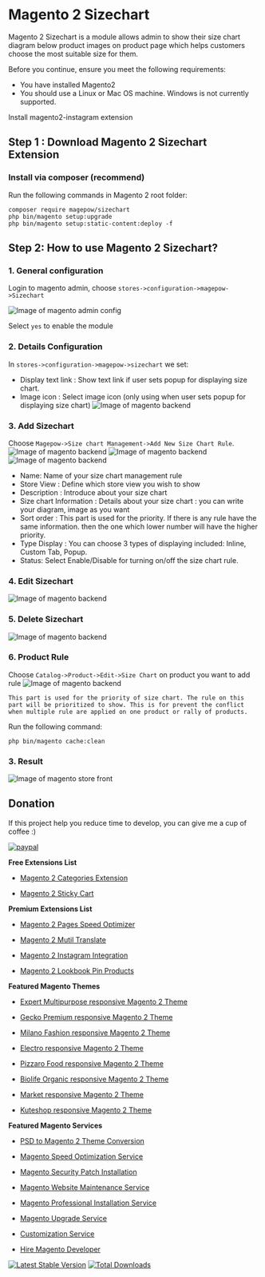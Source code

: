 # Magento 2 Sizechart

Magento 2 Sizechart is a module allows admin to show their size chart diagram below product images on product page which helps customers choose the most suitable size for them.


Before you continue, ensure you meet the following requirements:

  * You have installed Magento2
  * You should use a Linux or Mac OS machine. Windows is not currently supported.
  
  Install magento2-instagram extension

## Step 1 : Download Magento 2 Sizechart Extension
### Install via composer (recommend)
Run the following commands in Magento 2 root folder:
```
composer require magepow/sizechart
php bin/magento setup:upgrade
php bin/magento setup:static-content:deploy -f

```

## Step 2: How to use Magento 2 Sizechart?

  ### 1. General configuration

  Login to magento admin, choose `stores->configuration->magepow->Sizechart`
  
  ![Image of magento admin config](https://github.com/magepow/magento2-sizechart/blob/master/media/config.png)

  Select `yes` to enable the module
  
  ### 2. Details Configuration
  
   In `stores->configuration->magepow->sizechart` we set: 
   * Display text link : Show text link if user sets popup for displaying size chart.
   * Image icon : Select image icon (only using when user sets popup for displaying size chart)
    ![Image of magento backend](https://github.com/magepow/magento2-sizechart/blob/master/media/config-popup.png)
   ### 3. Add Sizechart
   Choose `Magepow->Size chart Management->Add New Size Chart Rule`.
   ![Image of magento backend](https://github.com/magepow/magento2-sizechart/blob/master/media/add-content1.png)
   ![Image of magento backend](https://github.com/magepow/magento2-sizechart/blob/master/media/add-content2.png)
   ![Image of magento backend](https://github.com/magepow/magento2-sizechart/blob/master/media/add-content3.png)
   
   * Name: Name of your size chart management rule
   * Store View : Define which store view you wish to show
   * Description : Introduce about your size chart
   * Size chart Information : Details about your size chart : you can write your diagram, image as you want
   * Sort order : This part is used for the priority. If there is any rule have the same information. then the one which lower number will have the higher priority.
   * Type Display : You can choose 3 types of displaying included: Inline, Custom Tab, Popup.
   * Status: Select Enable/Disable for turning on/off the size chart rule.
   
   ### 4. Edit Sizechart
   ![Image of magento backend](https://github.com/magepow/magento2-sizechart/blob/master/media/edit.png)
   ### 5. Delete Sizechart
   ![Image of magento backend](https://github.com/magepow/magento2-sizechart/blob/master/media/delete.png)
   ### 6. Product Rule
   Choose `Catalog->Product->Edit->Size Chart` on product you want to add rule
    ![Image of magento backend](https://github.com/magepow/magento2-sizechart/blob/master/media/rule_product.png)
    
    This part is used for the priority of size chart. The rule on this part will be prioritized to show. This is for prevent the conflict when multiple rule are applied on one product or rally of products.
    
   Run the following command:
   
   ```
   php bin/magento cache:clean
   ```
   
  ### 3. Result
   
   ![Image of magento store front](https://github.com/magepow/magento2-sizechart/blob/master/media/result.png)
   
 ## Donation

If this project help you reduce time to develop, you can give me a cup of coffee :) 

[![paypal](https://www.paypalobjects.com/en_US/i/btn/btn_donateCC_LG.gif)](https://www.paypal.com/paypalme/alopay)

      
**Free Extensions List**

* [Magento 2 Categories Extension](https://alothemes.com/magento-categories-extension.html)

* [Magento 2 Sticky Cart](https://alothemes.com/magento-sticky-cart.html)

**Premium Extensions List**

* [Magento 2 Pages Speed Optimizer](https://alothemes.com/magento2-speed-optimizer.html)

* [Magento 2 Mutil Translate](https://alothemes.com/magento-multi-translate.html)

* [Magento 2 Instagram Integration](https://alothemes.com/magento-2-instagram.html)

* [Magento 2 Lookbook Pin Products](https://alothemes.com/lookbook-pin-products.html)

**Featured Magento Themes**

* [Expert Multipurpose responsive Magento 2 Theme](https://1.envato.market/c/1314680/275988/4415?u=https://themeforest.net/item/expert-premium-responsive-magento-2-and-1-support-rtl-magento-2-/21667789)

* [Gecko Premium responsive Magento 2 Theme](https://1.envato.market/c/1314680/275988/4415?u=https://themeforest.net/item/gecko-responsive-magento-2-theme-rtl-supported/24677410)

* [Milano Fashion responsive Magento 2 Theme](https://1.envato.market/c/1314680/275988/4415?u=https://themeforest.net/item/milano-fashion-responsive-magento-1-2-theme/12141971)

* [Electro responsive Magento 2 Theme](https://1.envato.market/c/1314680/275988/4415?u=https://themeforest.net/item/electro-responsive-magento-1-2-theme/17042067)

* [Pizzaro Food responsive Magento 2 Theme](https://1.envato.market/c/1314680/275988/4415?u=https://themeforest.net/item/pizzaro-food-responsive-magento-1-2-theme/19438157)

* [Biolife Organic responsive Magento 2 Theme](https://1.envato.market/c/1314680/275988/4415?u=https://themeforest.net/item/biolife-organic-food-magento-2-theme-rtl-supported/25712510)

* [Market responsive Magento 2 Theme](https://1.envato.market/c/1314680/275988/4415?u=https://themeforest.net/item/market-responsive-magento-2-theme/22997928)

* [Kuteshop responsive Magento 2 Theme](https://1.envato.market/c/1314680/275988/4415?u=https://themeforest.net/item/kuteshop-multipurpose-responsive-magento-1-2-theme/12985435)

**Featured Magento Services**

* [PSD to Magento 2 Theme Conversion](https://alothemes.com/psd-to-magento-theme-conversion.html)

* [Magento Speed Optimization Service](https://alothemes.com/magento-speed-optimization-service.html)

* [Magento Security Patch Installation](https://alothemes.com/magento-security-patch-installation.html)

* [Magento Website Maintenance Service](https://alothemes.com/website-maintenance-service.html)

* [Magento Professional Installation Service](https://alothemes.com/professional-installation-service.html)

* [Magento Upgrade Service](https://alothemes.com/magento-upgrade-service.html)

* [Customization Service](https://alothemes.com/customization-service.html)

* [Hire Magento Developer](https://alothemes.com/hire-magento-developer.html)

[![Latest Stable Version](https://poser.pugx.org/magepow/sizechart/v/stable)](https://packagist.org/packages/magepow/sizechart)
[![Total Downloads](https://poser.pugx.org/magepow/sizechart/downloads)](https://packagist.org/packages/magepow/sizechart)
